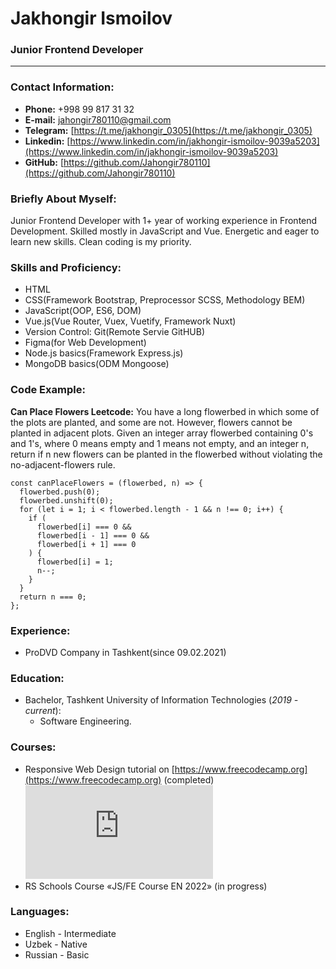 # Jakhongir Ismoilov

### Junior Frontend Developer

---

### Contact Information:

- **Phone:** +998 99 817 31 32
- **E-mail:** [jahongir780110@gmail.com](mailto:jahongir780110@gmail.com)
- **Telegram:** [https://t.me/jakhongir_0305](https://t.me/jakhongir_0305)
- **Linkedin:** [https://www.linkedin.com/in/jakhongir-ismoilov-9039a5203](https://www.linkedin.com/in/jakhongir-ismoilov-9039a5203)
- **GitHub:** [https://github.com/Jahongir780110](https://github.com/Jahongir780110)

### Briefly About Myself:

Junior Frontend Developer with 1+ year of working experience in Frontend Development. Skilled mostly in JavaScript and Vue. Energetic and eager to learn new skills. Clean coding is my priority.

### Skills and Proficiency:

- HTML
- CSS(Framework Bootstrap, Preprocessor SCSS, Methodology BEM)
- JavaScript(OOP, ES6, DOM)
- Vue.js(Vue Router, Vuex, Vuetify, Framework Nuxt)
- Version Control: Git(Remote Servie GitHUB)
- Figma(for Web Development)
- Node.js basics(Framework Express.js)
- MongoDB basics(ODM Mongoose)

### Code Example:

**Can Place Flowers Leetcode:** You have a long flowerbed in which some of the plots are planted, and some are not. However, flowers cannot be planted in adjacent plots. Given an integer array flowerbed containing 0's and 1's, where 0 means empty and 1 means not empty, and an integer n, return if n new flowers can be planted in the flowerbed without violating the no-adjacent-flowers rule.

    const canPlaceFlowers = (flowerbed, n) => {
      flowerbed.push(0);
      flowerbed.unshift(0);
      for (let i = 1; i < flowerbed.length - 1 && n !== 0; i++) {
        if (
          flowerbed[i] === 0 &&
          flowerbed[i - 1] === 0 &&
          flowerbed[i + 1] === 0
        ) {
          flowerbed[i] = 1;
          n--;
        }
      }
      return n === 0;
    };

### Experience:

- ProDVD Company in Tashkent(since 09.02.2021)

### Education:

- Bachelor, Tashkent University of Information Technologies (_2019 - current_):
  - Software Engineering.

### Courses:

- Responsive Web Design tutorial on [https://www.freecodecamp.org](https://www.freecodecamp.org) (completed)
  ![freecodecamp sertificate](https://fv9-1.failiem.lv/thumb_show.php?i=cxadvhcx3&view)
- RS Schools Course «JS/FE Course EN 2022» (in progress)

### Languages:

- English - Intermediate
- Uzbek - Native
- Russian - Basic
